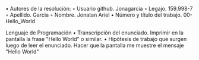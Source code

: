 • Autores de la resolución:
◦ Usuario github. Jonagarcia
◦ Legajo. 159.998-7
◦ Apellido. Garcia
◦ Nombre. Jonatan Ariel
• Número y título del trabajo. 00-Hello_World

Lenguaje de Programación
• Transcripción del enunciado. Imprimir en la pantalla la frase "Hello World" o similar.
• Hipótesis de trabajo que surgen luego de leer el enunciado. Hacer que la pantalla me muestre el mensaje "Hello World"
